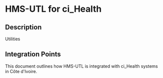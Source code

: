 # HMS-UTL for ci_Health

## Description

Utilities

## Integration Points

This document outlines how HMS-UTL is integrated with ci_Health systems in Côte d'Ivoire.
